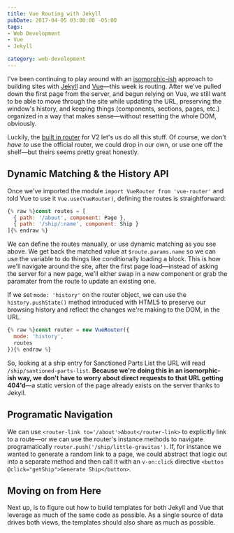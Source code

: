 ```yaml
---
title: Vue Routing with Jekyll
pubDate: 2017-04-05 03:00:00 -05:00
tags:
- Web Development
- Vue
- Jekyll

category: web-development
---
```

I've been continuing to play around with an [isomorphic-ish](/vue-and-jekyll) approach to building sites with [Jekyll](jekyllrb.com) and [Vue](vuejs.org)—this week is routing. After we've pulled down the first page from the server, and begun relying on Vue, we still want to be able to move through the site while updating the URL, preserving the window's history, and keeping things (components, sections, pages, etc.) organized in a way that makes sense—without resetting the whole DOM, obviously. 

Luckily, the [built in router](https://router.vuejs.org/en/) for V2 let's us do all this stuff. Of course, we don't _have to_ use the official router, we could drop in our own, or use one off the shelf—but theirs seems pretty great honestly. 

## Dynamic Matching & the History API

Once we've imported the module `import VueRouter from 'vue-router'` and told Vue to use it `Vue.use(VueRouter)`, defining the routes is straightforward:

```javascript
{% raw %}const routes = [
  { path: '/about', component: Page },
  { path: '/ship/:name', component: Ship }
]{% endraw %}
```

We can define the routes manually, or use dynamic matching as you see above. We get back the matched value at `$route.params.name` so we can use the variable to do things like conditionally loading a block. This is how we'll navigate around the site, after the first page load—instead of asking the server for a new page, we'll either swap in a new component or grab the paramater from the route to update an existing one.

If we set `mode: 'history'` on the router object, we can use the `history.pushState()` method introduced with HTML5 to preserve our browsing history and reflect the changes we're making to the DOM, in the URL. 

```javascript
{% raw %}const router = new VueRouter({
  mode: 'history',
  routes 
}){% endraw %}
```

So, looking at a ship entry for Sanctioned Parts List the URL will read `/ship/santioned-parts-list`. **Because we're doing this in an isomorphic-ish way, we don't have to worry about direct requests to that URL getting 404'd**—a static version of the page already exists on the server thanks to Jekyll.

## Programatic Navigation

We can use `<router-link to='/about'>About</router-link>` to explicitly link to a route—or we can use the router's instance methods to navigate programatically `router.push('/ship/little-gravitas')`. If, for instance we wanted to generate a random link to a page, we could abstract that logic out into a separate method and then call it with an `v-on:click` directive `<button @click="getShip">Generate Ship</button>`.

## Moving on from Here

Next up, is to figure out how to build templates for both Jekyll and Vue that leverage as much of the same code as possible. As a single source of data drives both views, the templates should also share as much as possible.






